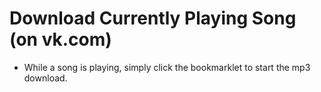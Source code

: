 # Download Currently Playing Song (on vk.com)

* While a song is playing, simply click the bookmarklet to start the mp3 download.
